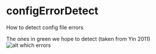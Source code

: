 # configErrorDetect
How to detect config file errors

The ones in green we hope to detect (taken from Yin 2011)
![alt which errors](https://raw.githubusercontent.com/santolucito/configErrorDetect/master/configErrors.png)
